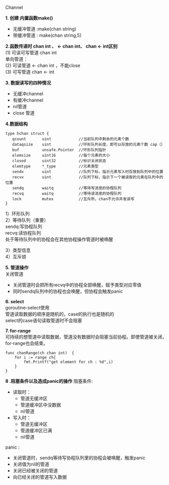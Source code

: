 Channel

**1. 创建 内置函数make()**  
- 无缓冲管道 :make(chan string)  
- 带缓冲管道 : make(chan string,5)

**2.函数传递时 chan int 、 <- chan int、 chan <- int区别**  
 (1) 可读可写管道  chan int  
 单向管道：  
 (2) 可读管道 <- chan int ，不能close  
 (3) 可写管道 chan <- int  

**3. 数据读写的四种情况**
- 无缓冲channel  
- 有缓冲channel  
- nil管道  
- close 管道 

**4.数据结构**
```
type hchan struct {
   qcount 		uint 			//当前队列中剩余的元素个数
   dataqsize 	uint			//环形队列长度，即可以存放的元素个数 cap（）
   buf 		    unsafe.Pointer 	//环形队列指针
   elemsize 	uint16 			//每个元素的大小
   closed 		uint32 			//标识关闭状态
   elemtype 	*_type 			//元素类型
   sendx 		uint 			//队列下标，指示元素写入时存放到队列中的位置
   recvx 		uint 			//队列下标，指示下一个被读取的元素在队列中的位置
   sendq 		waitq 			//等待写消息的协程队列
   recvq 		waitq 			//等待读消息的协程队列
   lock 		mutex  			//互斥所，chan不允许并发读写
}
```
1）环形队列  
2）等待队列（重要）  
sendq:写协程队列  
recvq:读协程队列  
处于等待队列中的协程会在其他协程操作管道时被唤醒
  
3）类型信息  
4）互斥锁  

**5. 管道操作**   
关闭管道  
- 关闭管道时会把所有recvq中的协程全部唤醒，赋予类型对应零值
- 同时sendq队列中的协程也会唤醒，但协程会触发panic

**6. select**  
goroutine-select使用  
管道读取数据的顺序是随机的，case的执行也是随机的  
select的case语句读取管道时不会阻塞   

**7. for-range**  
可持续的想管道中读取数据，管道没有数据时会阻塞当前协程。即使管道被关闭，for-range也会结束。
```
func chanRange(ch chan int)  {
	for i := range ch{
		fmt.Printf("get element for ch : %d",i)
	}
}
```  

**8 .阻塞条件以及造成panic的操作**
阻塞条件:  
- 读取时： 
  - 管道无缓冲区  
  - 管道缓冲区中没数据  
  - nil管道  
- 写入时： 
    - 管道无缓冲区  
    - 管道缓冲区已满  
    - nil管道

panic :  
- 关闭管道时，sendq等待写协程队列里的协程会被唤醒，触发panic
- 关闭值为nil的管道  
- 关闭已经被关闭的管道  
- 向已经关闭的管道写入数据  
